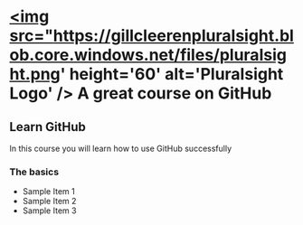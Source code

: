 # <a href='http://pluralsight.com'><img src="https://gillcleerenpluralsight.blob.core.windows.net/files/pluralsight.png' height='60' alt='Pluralsight Logo' /></a> A great course on GitHub

## Learn GitHub
In this course you will learn how to use GitHub successfully

### The basics
- Sample Item 1
- Sample Item 2
- Sample Item 3
